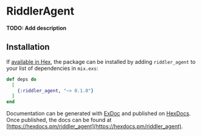 # RiddlerAgent

**TODO: Add description**

## Installation

If [available in Hex](https://hex.pm/docs/publish), the package can be installed
by adding `riddler_agent` to your list of dependencies in `mix.exs`:

```elixir
def deps do
  [
    {:riddler_agent, "~> 0.1.0"}
  ]
end
```

Documentation can be generated with [ExDoc](https://github.com/elixir-lang/ex_doc)
and published on [HexDocs](https://hexdocs.pm). Once published, the docs can
be found at [https://hexdocs.pm/riddler_agent](https://hexdocs.pm/riddler_agent).

